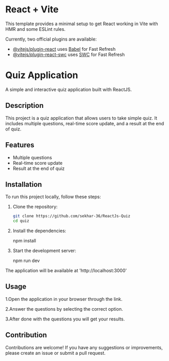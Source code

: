 # React + Vite

This template provides a minimal setup to get React working in Vite with HMR and some ESLint rules.

Currently, two official plugins are available:

- [@vitejs/plugin-react](https://github.com/vitejs/vite-plugin-react/blob/main/packages/plugin-react/README.md) uses [Babel](https://babeljs.io/) for Fast Refresh
- [@vitejs/plugin-react-swc](https://github.com/vitejs/vite-plugin-react-swc) uses [SWC](https://swc.rs/) for Fast Refresh

# Quiz Application
A simple and interactive quiz application built with ReactJS.

## Description
This project is a quiz application that allows users to take simple quiz. It includes multiple questions, real-time score update, and a result at the end of quiz.

## Features
- Multiple questions
- Real-time score update
- Result at the end of quiz

## Installation
To run this project locally, follow these steps:
1. Clone the repository:
   ```bash
   git clone https://github.com/sekhar-36/ReactJs-Quiz
   cd quiz
2. Install the dependencies:

   npm install
3. Start the development server:

   npm run dev

The application will be available at 'http://localhost:3000'

## Usage
1.Open the application in your browser through the link.

2.Answer the questions by selecting the correct option.

3.After done with the questions you will get your results.

## Contribution
Contributions are welcome! If you have any suggestions or improvements, please create an issue or submit a pull request.


